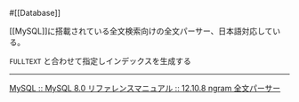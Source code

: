 #[[Database]]

[[MySQL]]に搭載されている全文検索向けの全文パーサー、日本語対応している。

`FULLTEXT` と合わせて指定しインデックスを生成する

---

[MySQL :: MySQL 8.0 リファレンスマニュアル :: 12.10.8 ngram 全文パーサー](https://dev.mysql.com/doc/refman/8.0/ja/fulltext-search-ngram.html)